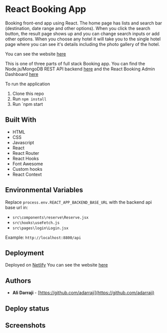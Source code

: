 # React Booking App

Booking front-end app using React. The home page has lists and search bar (destination, date range and other options). When you click the search button, the result page shows up and you can change search inputs or add other options. When you choose any hotel it will take you to the single hotel page where you can see it's details including the photo gallery of the hotel.


You can see the website [here]()


This is one of three parts of full stack Booking app. You can find the Node.js/MongoDB REST API backend [here](https://github.com/adarraji/booking-node-api) and the React Booking Admin Dashboard [here](https://github.com/adarraji/booking-admin)


To run the application

1. Clone this repo
2. Run `npm install`
3. Run `npm start


## Built With

* HTML
* CSS
* Javascript
* React
* React Router
* React Hooks
* Font Awesome
* Custom hooks
* React Context


## Environmental Variables

Replace `process.env.REACT_APP_BACKEND_BASE_URL` with the backend api base url in:

* `src\components\reserve\Reserve.jsx`
* `src\hooks\useFetch.js`
* `src\pages\login\Login.jsx`


Example: `http://localhost:8800/api`

## Deployment

Deployed on [Netlify](https://netlify.com)
You can see the website [here]()


## Authors

- **Ali Darraji** - [https://github.com/adarraji](https://github.com/adarraji)


## Deploy status


## Screenshots